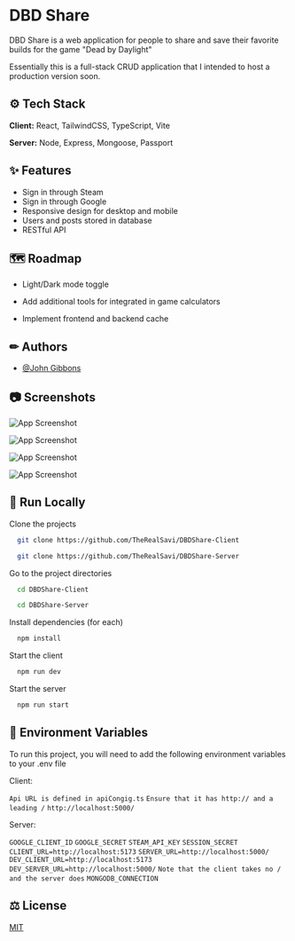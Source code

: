 # DBD Share

DBD Share is a web application for people to share and save their favorite builds for the game "Dead by Daylight"

Essentially this is a full-stack CRUD application that I intended to host a production version soon.

## ⚙ Tech Stack

**Client:** React, TailwindCSS, TypeScript, Vite

**Server:** Node, Express, Mongoose, Passport

## ✨ Features

- Sign in through Steam
- Sign in through Google
- Responsive design for desktop and mobile
- Users and posts stored in database
- RESTful API

## 🗺 Roadmap

- Light/Dark mode toggle

- Add additional tools for integrated in game calculators

- Implement frontend and backend cache

## ✏ Authors

- [@John Gibbons](https://www.github.com/TheRealSavi)

## 📷 Screenshots

![App Screenshot](https://i.imgur.com/yTjSiDR.png)

![App Screenshot](https://i.imgur.com/wUWxBgW.png)

![App Screenshot](https://i.imgur.com/ffCheCw.png)

![App Screenshot](https://i.imgur.com/xTYNmJi.png)

## 💾 Run Locally

Clone the projects

```bash
  git clone https://github.com/TheRealSavi/DBDShare-Client
```

```bash
  git clone https://github.com/TheRealSavi/DBDShare-Server
```

Go to the project directories

```bash
  cd DBDShare-Client
```

```bash
  cd DBDShare-Server
```

Install dependencies (for each)

```bash
  npm install
```

Start the client

```bash
  npm run dev
```

Start the server

```bash
  npm run start
```

## 🔑 Environment Variables

To run this project, you will need to add the following environment variables to your .env file

Client:

`Api URL is defined in apiCongig.ts`
`Ensure that it has http:// and a leading /`
`http://localhost:5000/`

Server:

`GOOGLE_CLIENT_ID`
`GOOGLE_SECRET`
`STEAM_API_KEY`
`SESSION_SECRET`
`CLIENT_URL=http://localhost:5173`
`SERVER_URL=http://localhost:5000/`
`DEV_CLIENT_URL=http://localhost:5173`
`DEV_SERVER_URL=http://localhost:5000/`
`Note that the client takes no / and the server does`
`MONGODB_CONNECTION`


## ⚖ License

[MIT](https://choosealicense.com/licenses/mit/)
